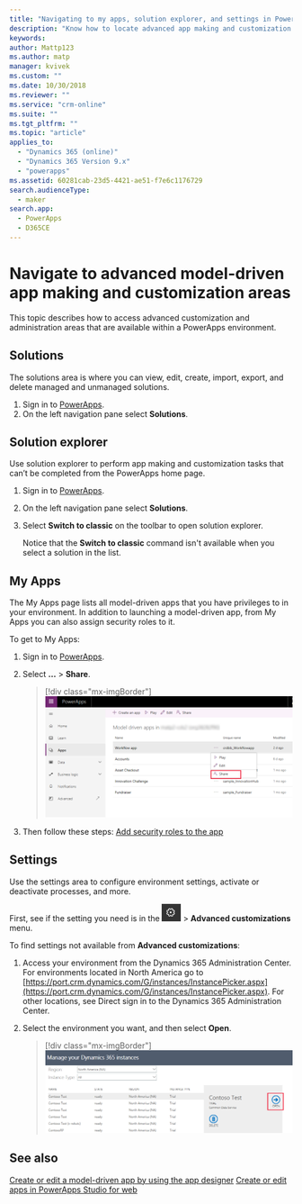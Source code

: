 ```yaml
---
title: "Navigating to my apps, solution explorer, and settings in PowerApps | Microsoft Docs"
description: "Know how to locate advanced app making and customization areas in PowerApps"
keywords: 
author: Mattp123
ms.author: matp
manager: kvivek
ms.custom: ""
ms.date: 10/30/2018
ms.reviewer: ""
ms.service: "crm-online"
ms.suite: ""
ms.tgt_pltfrm: ""
ms.topic: "article"
applies_to: 
  - "Dynamics 365 (online)"
  - "Dynamics 365 Version 9.x"
  - "powerapps"
ms.assetid: 60281cab-23d5-4421-ae51-f7e6c1176729
search.audienceType: 
  - maker
search.app: 
  - PowerApps
  - D365CE
---
```


# Navigate to advanced model-driven app making and customization areas

This topic describes how to access advanced customization and administration areas that are available within a PowerApps environment.

## Solutions
The solutions area is where you can view, edit, create, import, export, and delete managed and unmanaged solutions. 

1.	Sign in to [PowerApps](https://web.powerapps.com/?utm_source=padocs&utm_medium=linkinadoc&utm_campaign=referralsfromdoc).
2.	On the left navigation pane select **Solutions**. 

## Solution explorer
Use solution explorer to perform app making and customization tasks that can’t be completed from the PowerApps home page.

1.	Sign in to [PowerApps](https://web.powerapps.com/?utm_source=padocs&utm_medium=linkinadoc&utm_campaign=referralsfromdoc). 
2.	On the left navigation pane select **Solutions**.  
3.	Select **Switch to classic** on the toolbar to open solution explorer. 

    Notice that the **Switch to classic** command isn't available when you select a solution in the list.

## My Apps
The My Apps page lists all model-driven apps that you have privileges to in your environment. In addition to launching a model-driven app, from My Apps you can also assign security roles to it. 

To get to My Apps:
1.	Sign in to [PowerApps](https://web.powerapps.com/?utm_source=padocs&utm_medium=linkinadoc&utm_campaign=referralsfromdoc).
2.  Select **…** > **Share**. 

    > [!div class="mx-imgBorder"] 
    > ![Share app link](media/share-link.png) 

4. Then follow these steps: [Add security roles to the app](https://docs.microsoft.com/powerapps/maker/model-driven-apps/share-model-driven-app#add-security-roles-to-the-app)
 
## Settings
Use the settings area to configure environment settings, activate or deactivate processes, and more. 

First, see if the setting you need is in the ![Settings icon](media/powerapps-gear.png)  > **Advanced customizations** menu.

To find settings not available from **Advanced customizations**:  
1.	Access your environment from the Dynamics 365 Administration Center. For environments located in North America go to [https://port.crm.dynamics.com/G/instances/InstancePicker.aspx](https://port.crm.dynamics.com/G/instances/InstancePicker.aspx). For other locations, see Direct sign in to the Dynamics 365 Administration Center.
2.	Select the environment you want, and then select **Open**.

    > [!div class="mx-imgBorder"] 
    > ![Open environment](media/open-environment.png)

## See also
[Create or edit a model-driven app by using the app designer](create-edit-app.md)
[Create or edit apps in PowerApps Studio for web](../canvas-apps/create-app-browser.md)

